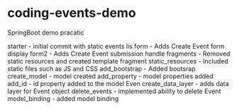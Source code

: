 # coding-events-demo
SpringBoot demo pracatic

starter - initial commit with static events lis
form - Adds Create Event form display
form2 - Adds Create Event submission handle
fragments - Removed static resources and created template fragment
static_resources - Included static files such as JS and CSS
add_bootstrap - Added bootsrap
create_model - model created
add_property - model properties added 
add_id - id property added to the model Even
create_data_layer - adds data layer for Event object
delete_events - implemented ability to delete Event
model_binding - added model binding

